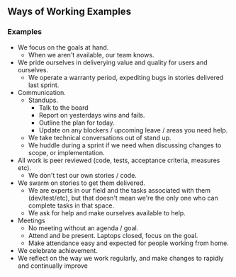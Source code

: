 ## Ways of Working Examples
### Examples
+ We focus on the goals at hand.
  + When we aren't available, our team knows.
+ We pride ourselves in deliverying value and quality for users and ourselves.
  + We operate a warranty period, expediting bugs in stories delivered last sprint.
+ Communication.
  + Standups.
    + Talk to the board
    + Report on yesterdays wins and fails.
    + Outline the plan for today.
    + Update on any blockers / upcoming leave / areas you need help.
  + We take technical conversations out of stand up.
  + We huddle during a sprint if we need when discussing changes to scope, or implementation.
+ All work is peer reviewed (code, tests, acceptance criteria, measures etc).
  + We don't test our own stories / code.
+ We swarm on stories to get them delivered.
  + We are experts in our field and the tasks associated with them (dev/test/etc), but that doesn't mean we're the only one who can complete tasks in that space.
  + We ask for help and make ourselves available to help.
+ Meetings
  + No meeting without an agenda / goal.
  + Attend and be present. Laptops closed, focus on the goal.
  + Make attendance easy and expected for people working from home.
+ We celebrate achievement.
+ We reflect on the way we work regularly, and make changes to rapidly and continually improve
